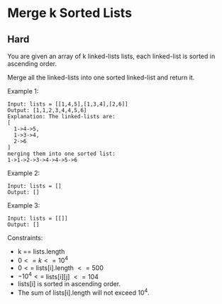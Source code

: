 # Merge k Sorted Lists
## Hard

You are given an array of k linked-lists lists, each linked-list is sorted in ascending order.

Merge all the linked-lists into one sorted linked-list and return it.

Example 1:
```
Input: lists = [[1,4,5],[1,3,4],[2,6]]
Output: [1,1,2,3,4,4,5,6]
Explanation: The linked-lists are:
[
  1->4->5,
  1->3->4,
  2->6
]
merging them into one sorted list:
1->1->2->3->4->4->5->6
```

Example 2:
```
Input: lists = []
Output: []
```

Example 3:
```
Input: lists = [[]]
Output: []
 ```

Constraints:

- k == lists.length
- $0 <= k <= 10^4$
- $0 <=$ lists[i].length $<= 500$
- $-10^4 <=$ lists[i][j] $<= 104$
- lists[i] is sorted in ascending order.
- The sum of lists[i].length will not exceed $10^4$.
